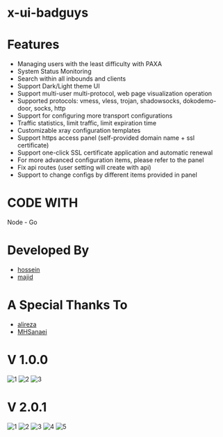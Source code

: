 # x-ui-badguys

# Features

- Managing users with the least difficulty with PAXA
- System Status Monitoring
- Search within all inbounds and clients
- Support Dark/Light theme UI
- Support multi-user multi-protocol, web page visualization operation
- Supported protocols: vmess, vless, trojan, shadowsocks, dokodemo-door, socks, http
- Support for configuring more transport configurations
- Traffic statistics, limit traffic, limit expiration time
- Customizable xray configuration templates
- Support https access panel (self-provided domain name + ssl certificate)
- Support one-click SSL certificate application and automatic renewal
- For more advanced configuration items, please refer to the panel
- Fix api routes (user setting will create with api)
- Support to change configs by different items provided in panel

# CODE WITH

Node - Go

# Developed By

- [hossein](https://github.com/hossein-rg)
- [majid](https://github.com/EzzMan)

# A Special Thanks To

- [alireza](https://github.com/alireza0/)
- [MHSanaei](https://github.com/MHSanaei)

# V 1.0.0

![1](./media/panle1.png)
![2](./media/main1.png)
![3](./media/main2.JPG)

# V 2.0.1

![1](./media/sold1.JPG)
![2](./media/sold2.JPG)
![3](./media/shop1.JPG)
![4](./media/shop2.JPG)
![5](./media/shop3.JPG)
